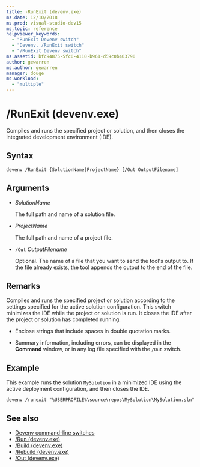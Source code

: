 ```yaml
---
title: -RunExit (devenv.exe)
ms.date: 12/10/2018
ms.prod: visual-studio-dev15
ms.topic: reference
helpviewer_keywords:
  - "RunExit Devenv switch"
  - "Devenv, /RunExit switch"
  - "/RunExit Devenv switch"
ms.assetid: bfc94875-5fc0-4110-b961-d59c0b403790
author: gewarren
ms.author: gewarren
manager: douge
ms.workload:
  - "multiple"
---
```

# /RunExit (devenv.exe)

Compiles and runs the specified project or solution, and then closes the integrated development environment (IDE).

## Syntax

```shell
devenv /RunExit {SolutionName|ProjectName} [/Out OutputFilename]
```

## Arguments

- *SolutionName*

  The full path and name of a solution file.

- *ProjectName*

  The full path and name of a project file.

- `/Out` *OutputFilename*

  Optional. The name of a file that you want to send the tool's output to. If the file already exists, the tool appends the output to the end of the file.

## Remarks

Compiles and runs the specified project or solution according to the settings specified for the active solution configuration. This switch minimizes the IDE while the project or solution is run. It closes the IDE after the project or solution has completed running.

- Enclose strings that include spaces in double quotation marks.

- Summary information, including errors, can be displayed in the **Command** window, or in any log file specified with the `/Out` switch.

## Example

This example runs the solution `MySolution` in a minimized IDE using the active deployment configuration, and then closes the IDE.

```
devenv /runexit "%USERPROFILE%\source\repos\MySolution\MySolution.sln"
```

## See also

- [Devenv command-line switches](../../ide/reference/devenv-command-line-switches.md)
- [/Run (devenv.exe)](../../ide/reference/run-devenv-exe.md)
- [/Build (devenv.exe)](../../ide/reference/build-devenv-exe.md)
- [/Rebuild (devenv.exe)](../../ide/reference/rebuild-devenv-exe.md)
- [/Out (devenv.exe)](../../ide/reference/out-devenv-exe.md)